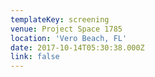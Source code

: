 ```yaml
---
templateKey: screening
venue: Project Space 1785
location: 'Vero Beach, FL'
date: 2017-10-14T05:30:38.000Z
link: false
---
```


